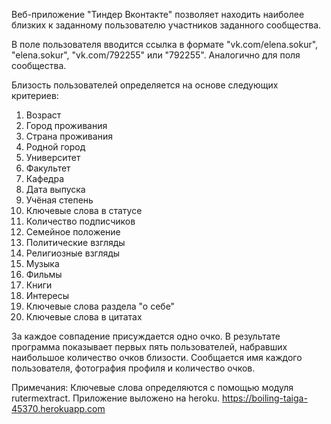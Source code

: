 Веб-приложение "Тиндер Вконтакте" позволяет находить наиболее близких  к заданному пользователю участников заданного сообщества.

В поле пользователя вводится ссылка в формате "vk.com/elena.sokur", "elena.sokur", "vk.com/792255" или "792255". Аналогично для поля сообщества.

Близость пользователей определяется на основе следующих критериев:

1. Возраст
2. Город проживания
3. Страна проживания
4. Родной город
5. Университет
6. Факультет
7. Кафедра
8. Дата выпуска
9. Учёная степень
10. Ключевые слова в статусе
11. Количество подписчиков
12. Семейное положение
13. Политические взгляды
14. Религиозные взгляды
15. Музыка
16. Фильмы
17. Книги
18. Интересы
18. Ключевые слова раздела "о себе"
19. Ключевые слова в цитатах

За каждое совпадение присуждается одно очко.
В результате программа показывает первых пять пользователей, набравших наибольшое количество очков близости. Сообщается имя каждого пользователя, фотография профиля и количество очков. 

Примечания:
Ключевые слова определяются с помощью модуля rutermextract.
Приложение выложено на heroku.
https://boiling-taiga-45370.herokuapp.com 
